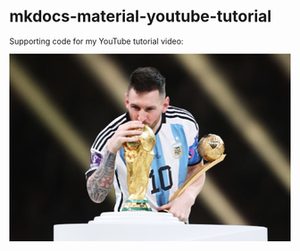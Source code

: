 # mkdocs-material-youtube-tutorial

Supporting code for my YouTube tutorial video:

[![Image.png](https://raw.githubusercontent.com/DuongPhamAnhDuy/bt5/main/messi.jpg)](https://www.youtube.com/watch?v=x8pvC2U8Edo&t=59s)
